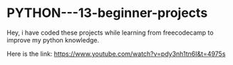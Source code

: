 # PYTHON---13-beginner-projects

Hey, i have coded these projects while learning from freecodecamp to improve my python knowledge. 

Here is the link: https://www.youtube.com/watch?v=pdy3nh1tn6I&t=4975s
